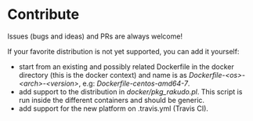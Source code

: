 # Contribute

Issues (bugs and ideas) and PRs are always welcome!

If your favorite distribution is not yet supported, you can add it yourself:
- start from an existing and possibly related Dockerfile in the docker
directory (this is the docker context) and name is as
_Dockerfile-\<os\>-\<arch\>-\<version\>_, e.g: _Dockerfile-centos-amd64-7_.
- add support to the distribution in _docker/pkg_rakudo.pl_. This script is
run inside the different containers and should be generic.
- add support for the new platform on .travis.yml (Travis CI).
